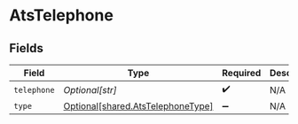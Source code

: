# AtsTelephone


## Fields

| Field                                                                            | Type                                                                             | Required                                                                         | Description                                                                      |
| -------------------------------------------------------------------------------- | -------------------------------------------------------------------------------- | -------------------------------------------------------------------------------- | -------------------------------------------------------------------------------- |
| `telephone`                                                                      | *Optional[str]*                                                                  | :heavy_check_mark:                                                               | N/A                                                                              |
| `type`                                                                           | [Optional[shared.AtsTelephoneType]](undefined/models/shared/atstelephonetype.md) | :heavy_minus_sign:                                                               | N/A                                                                              |